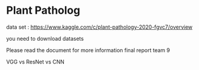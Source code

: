 # Plant Patholog

data set
 : https://www.kaggle.com/c/plant-pathology-2020-fgvc7/overview
 
you need to download datasets

Please read the document for more information final report team 9

VGG vs ResNet vs CNN
